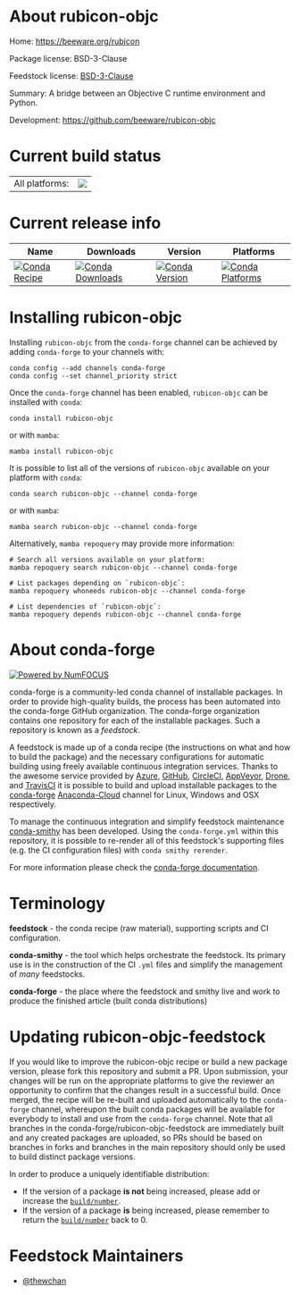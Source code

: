 About rubicon-objc
==================

Home: https://beeware.org/rubicon

Package license: BSD-3-Clause

Feedstock license: [BSD-3-Clause](https://github.com/conda-forge/rubicon-objc-feedstock/blob/main/LICENSE.txt)

Summary: A bridge between an Objective C runtime environment and Python.

Development: https://github.com/beeware/rubicon-objc

Current build status
====================


<table><tr><td>All platforms:</td>
    <td>
      <a href="https://dev.azure.com/conda-forge/feedstock-builds/_build/latest?definitionId=17260&branchName=main">
        <img src="https://dev.azure.com/conda-forge/feedstock-builds/_apis/build/status/rubicon-objc-feedstock?branchName=main">
      </a>
    </td>
  </tr>
</table>

Current release info
====================

| Name | Downloads | Version | Platforms |
| --- | --- | --- | --- |
| [![Conda Recipe](https://img.shields.io/badge/recipe-rubicon--objc-green.svg)](https://anaconda.org/conda-forge/rubicon-objc) | [![Conda Downloads](https://img.shields.io/conda/dn/conda-forge/rubicon-objc.svg)](https://anaconda.org/conda-forge/rubicon-objc) | [![Conda Version](https://img.shields.io/conda/vn/conda-forge/rubicon-objc.svg)](https://anaconda.org/conda-forge/rubicon-objc) | [![Conda Platforms](https://img.shields.io/conda/pn/conda-forge/rubicon-objc.svg)](https://anaconda.org/conda-forge/rubicon-objc) |

Installing rubicon-objc
=======================

Installing `rubicon-objc` from the `conda-forge` channel can be achieved by adding `conda-forge` to your channels with:

```
conda config --add channels conda-forge
conda config --set channel_priority strict
```

Once the `conda-forge` channel has been enabled, `rubicon-objc` can be installed with `conda`:

```
conda install rubicon-objc
```

or with `mamba`:

```
mamba install rubicon-objc
```

It is possible to list all of the versions of `rubicon-objc` available on your platform with `conda`:

```
conda search rubicon-objc --channel conda-forge
```

or with `mamba`:

```
mamba search rubicon-objc --channel conda-forge
```

Alternatively, `mamba repoquery` may provide more information:

```
# Search all versions available on your platform:
mamba repoquery search rubicon-objc --channel conda-forge

# List packages depending on `rubicon-objc`:
mamba repoquery whoneeds rubicon-objc --channel conda-forge

# List dependencies of `rubicon-objc`:
mamba repoquery depends rubicon-objc --channel conda-forge
```


About conda-forge
=================

[![Powered by
NumFOCUS](https://img.shields.io/badge/powered%20by-NumFOCUS-orange.svg?style=flat&colorA=E1523D&colorB=007D8A)](https://numfocus.org)

conda-forge is a community-led conda channel of installable packages.
In order to provide high-quality builds, the process has been automated into the
conda-forge GitHub organization. The conda-forge organization contains one repository
for each of the installable packages. Such a repository is known as a *feedstock*.

A feedstock is made up of a conda recipe (the instructions on what and how to build
the package) and the necessary configurations for automatic building using freely
available continuous integration services. Thanks to the awesome service provided by
[Azure](https://azure.microsoft.com/en-us/services/devops/), [GitHub](https://github.com/),
[CircleCI](https://circleci.com/), [AppVeyor](https://www.appveyor.com/),
[Drone](https://cloud.drone.io/welcome), and [TravisCI](https://travis-ci.com/)
it is possible to build and upload installable packages to the
[conda-forge](https://anaconda.org/conda-forge) [Anaconda-Cloud](https://anaconda.org/)
channel for Linux, Windows and OSX respectively.

To manage the continuous integration and simplify feedstock maintenance
[conda-smithy](https://github.com/conda-forge/conda-smithy) has been developed.
Using the ``conda-forge.yml`` within this repository, it is possible to re-render all of
this feedstock's supporting files (e.g. the CI configuration files) with ``conda smithy rerender``.

For more information please check the [conda-forge documentation](https://conda-forge.org/docs/).

Terminology
===========

**feedstock** - the conda recipe (raw material), supporting scripts and CI configuration.

**conda-smithy** - the tool which helps orchestrate the feedstock.
                   Its primary use is in the construction of the CI ``.yml`` files
                   and simplify the management of *many* feedstocks.

**conda-forge** - the place where the feedstock and smithy live and work to
                  produce the finished article (built conda distributions)


Updating rubicon-objc-feedstock
===============================

If you would like to improve the rubicon-objc recipe or build a new
package version, please fork this repository and submit a PR. Upon submission,
your changes will be run on the appropriate platforms to give the reviewer an
opportunity to confirm that the changes result in a successful build. Once
merged, the recipe will be re-built and uploaded automatically to the
`conda-forge` channel, whereupon the built conda packages will be available for
everybody to install and use from the `conda-forge` channel.
Note that all branches in the conda-forge/rubicon-objc-feedstock are
immediately built and any created packages are uploaded, so PRs should be based
on branches in forks and branches in the main repository should only be used to
build distinct package versions.

In order to produce a uniquely identifiable distribution:
 * If the version of a package **is not** being increased, please add or increase
   the [``build/number``](https://docs.conda.io/projects/conda-build/en/latest/resources/define-metadata.html#build-number-and-string).
 * If the version of a package **is** being increased, please remember to return
   the [``build/number``](https://docs.conda.io/projects/conda-build/en/latest/resources/define-metadata.html#build-number-and-string)
   back to 0.

Feedstock Maintainers
=====================

* [@thewchan](https://github.com/thewchan/)


<!-- dummy commit to enable rerendering -->

